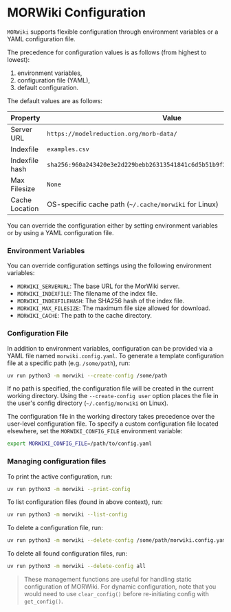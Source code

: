 # MORWiki Configuration

`MORWiki` supports flexible configuration through environment variables or a YAML configuration file.

The precedence for configuration values is as follows (from highest to lowest):
1. environment variables,
2. configuration file (YAML),
3. default configuration.

The default values are as follows:

| Property | Value |
| ---------------|-----------|
| Server URL     | `https://modelreduction.org/morb-data/` |
| Indexfile      | `examples.csv` |
| Indexfile hash | `sha256:960a243420e3e2d229bebb26313541841c6d5b51b9f215d7ca7b77c6b3636791` |
| Max Filesize   | `None` |
| Cache Location | OS-specific cache path (`~/.cache/morwiki` for Linux) |

You can override the configuration either by setting environment variables or by using a YAML configuration file.


### Environment Variables

You can override configuration settings using the following environment variables:

- `MORWIKI_SERVERURL`: The base URL for the MorWiki server.
- `MORWIKI_INDEXFILE`: The filename of the index file.
- `MORWIKI_INDEXFILEHASH`: The SHA256 hash of the index file.
- `MORWIKI_MAX_FILESIZE`: The maximum file size allowed for download.
- `MORWIKI_CACHE`: The path to the cache directory.

### Configuration File

In addition to environment variables, configuration can be provided via a YAML file named `morwiki.config.yaml`.
To generate a template configuration file at a specific path (e.g. `/some/path`), run:

```bash
uv run python3 -m morwiki --create-config /some/path
```
If no path is specified, the configuration file will be created in the current working directory.
Using the `--create-config user` option places the file in the user's config directory (`~/.config/morwiki` on Linux).

The configuration file in the working directory takes precedence over the user-level configuration file.
To specify a custom configuration file located elsewhere, set the `MORWIKI_CONFIG_FILE` environment variable:
```bash
export MORWIKI_CONFIG_FILE=/path/to/config.yaml
```

### Managing configuration files

To print the active configuration, run:

```bash
uv run python3 -m morwiki --print-config
```

To list configuration files (found in above context), run:

```bash
uv run python3 -m morwiki --list-config
```

To delete a configuration file, run:

```bash
uv run python3 -m morwiki --delete-config /some/path/morwiki.config.yaml
```

To delete all found configuration files, run:

```bash
uv run python3 -m morwiki --delete-config all
```

> These management functions are useful for handling static configuration of MORWiki.
> For dynamic configuration, note that you would need to use `clear_config()`
> before re-initiating config with `get_config()`.
